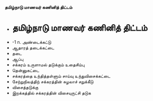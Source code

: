 **தமிழ்நாடு மாணவர் கணினித் திட்டம்**
- # தமிழ்நாடு மாணவர் கணினித் திட்டம்
- -1 n. அண்டைக்கட்டு
- ஆதாரத் தடைக்கட்டை
- தடை
- ஆப்பு
- சக்கரம் உருளாமல் தடுக்கும் உதைசிம்பு
- தென்னுகட்டை
- சக்கரத்தை உந்தித்தள்ளும் சாய்வு உந்துவிசைக்கட்டை
- சேற்றுநிலத்திற் சக்கரத்தின் சுழலாச் சறுக்கீடு
- விசைத்தடுக்கு
- இறக்கத்தில் சக்கரத்தின் விசையுருட்சி தடுக

